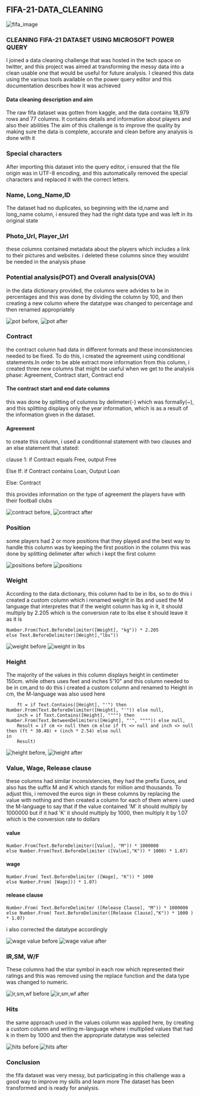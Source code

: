 ## FIFA-21-DATA_CLEANING

![fifa_image](https://user-images.githubusercontent.com/119857809/227741417-2090d9d1-30e1-4080-898d-e161f95cf2dd.png)


### CLEANING  FIFA-21 DATASET USING MICROSOFT POWER QUERY

 I joined a data cleaning challenge that was hosted in the tech space on twitter, and this project was aimed at transforming the messy data into a clean usable one that would be useful for future analysis. I cleaned this data using the various tools available on the power query editor and this documentation describes how it was achieved

#### Data cleaning description and aim
The raw fifa dataset was gotten from kaggle, and the data contains 18,979 rows and 77 columns. It contains details and information about players and also their abilities
The aim of this challenge is to improve the quality by making sure the data is complete, accurate and clean before any analysis is done with it

### Special characters
After importing this dataset into the query editor, i ensured that the file origin was in UTF-8 encoding, and this automatically removed the special characters and replaced it with the correct letters.

### Name, Long_Name,ID
The dataset had no duplicates, so beginning with the id,name and long_name column, i ensured they had the right data type and was left in its original state

### Photo_Url, Player_Url
these columns contained metadata about the players which includes a link to their pictures and websites. i deleted these columns since they wouldnt be needed in the analysis phase

### Potential analysis(POT) and Overall analysis(OVA)
in the data dictionary provided, the columns were advides to be in percentages and this was done by dividing the column by 100, and then creating a new column where   the datatype was changed to percentage and then renamed appropriately

![pot before](https://user-images.githubusercontent.com/119857809/227742839-d5d27cdb-875d-48e1-899c-50534d393383.jpg), 
![pot after](https://user-images.githubusercontent.com/119857809/227742848-57ffab90-7710-4551-9683-8338b0c3cd7b.jpg)


### Contract 
the contract column had data in different formats and these inconsistencies needed to be fixed. To do this, i created the agreement  using conditional statements.In order to be able extract more information from this column, i created three new columns that might be useful when we get to the analysis phase: Agreement, Contract start, Contract end

#### The contract start and end date columns
this was done by splitting of columns by delimeter(-) which was formally(~), and this splitting displays only the year information, which is as a result of the information given in the dataset. 

#### Agreement
to create this column, i used a conditionnal statement with two clauses and an else statement that stated:

clause 1: if Contract equals Free, output Free

Else If: if Contract contains Loan, Output Loan

Else: Contract

this provides information on the type of agreement the players have with their football clubs 

![contract before](https://user-images.githubusercontent.com/119857809/227742950-9af0422d-9546-4530-839c-0023a5a109d2.jpg),
![contract after](https://user-images.githubusercontent.com/119857809/227742959-9c55a944-73ce-4450-bef4-38eee024ad0b.jpg)

###  Position
some players had 2 or more positions that they played and the best way to handle this column was by keeping the first position in the column
this was done by splitting delimeter after which i kept the first column

![positions before](https://user-images.githubusercontent.com/119857809/227743151-3c50f9b1-15e6-409a-9b4a-06435089c62f.jpg)
![positions](https://user-images.githubusercontent.com/119857809/227743157-2547641c-c0c0-495f-b0d4-1fa4e9a80785.jpg)

### Weight
According to the data dictionary, this column had to be in lbs, so to do this i created a custom column which i renamed weight in lbs and used the M language that interpretes that if the weight column has kg in it, it should multiply by 2.205 which is the conversion rate to lbs else it should leave it as it is 

``` if Text.Contains([Weight],"kg") then 
Number.From(Text.BeforeDelimiter([Weight], "kg")) * 2.205
else Text.BeforeDelimiter([Weight],"lbs"))
```
![weight before](https://user-images.githubusercontent.com/119857809/227744759-db63bd32-2554-476c-83f9-9add4b5f73f1.jpg)
![weight in lbs](https://user-images.githubusercontent.com/119857809/227744763-2e291a50-6e84-4d6b-a68c-a5ac71c05c07.jpg)


###  Height
The majority of the values in this column displays height in centimeter 150cm. while others uses feet and inches  5'10" and this column needed to be in cm,and to do this i created a custom column and renamed  to Height in cm, the M-language was also used here

```` cm = if Text.Contains([Height], "cm") then Number.From(Text.BeforeDelimiter([Height], "cm")) else null,
    ft = if Text.Contains([Height], "'") then Number.From(Text.BeforeDelimiter([Height], "'")) else null,
    inch = if Text.Contains([Height], """") then Number.From(Text.BetweenDelimiters([Height], "'", """")) else null,
    Result = if cm <> null then cm else if ft <> null and inch <> null then (ft * 30.48) + (inch * 2.54) else null
in
    Result)
````
![height before](https://user-images.githubusercontent.com/119857809/227744808-922b8d78-0adf-4f81-ba7b-540ed1d3a328.jpg), ![height after](https://user-images.githubusercontent.com/119857809/227744811-3bdc4827-eedc-43f0-aaac-78b06c303c12.jpg)


### Value, Wage, Release clause
these columns had similar inconsistencies, they had the prefix Euros, and also has the suffix M and K which stands for million amd thousands. To adjust this, i removed the euros sign in these columns by replacing the value with nothing and then created a column for each of them where i used the M-language to say that if the value contained 'M' it should multiply by 1000000 but if it had 'K' it should multiply by 1000, then multiply it by 1.07 which is the conversion rate to dollars

#### value
   ``` (if Text.Contains([Value], "M") then
Number.From(Text.BeforeDelimiter([Value], "M")) * 1000000
else Number.From(Text.BeforeDelimiter ([Value],"K")) * 1000) * 1.07)
```
#### wage
``` ( if Text.Contains([Wage],"K") then 
Number.From( Text.BeforeDelimiter ([Wage], "K")) * 1000
else Number.From( [Wage])) * 1.07)
``` 
#### release clause
``` ( if Text.Contains ([Release Clause], "M") then 
Number.From( Text.BeforeDelimiter ([Release Clause], "M")) * 1000000 
else Number.From( Text.BeforeDelimiter([Release Clause],"K")) * 1000 ) * 1.07)
```
i also corrected the datatype accordingly

![wage value before](https://user-images.githubusercontent.com/119857809/227745037-742d944a-3ffa-4d47-b817-f38720043031.jpg)
![wage value after](https://user-images.githubusercontent.com/119857809/227745043-4789594e-7e16-4c96-94f1-8a8738cc2fa8.jpg)

### IR,SM, W/F
These columns had the star symbol in each row which represented their ratings and this was removed using the replace function and the data type was changed to numeric.

![ir,sm,wf before](https://user-images.githubusercontent.com/119857809/227745205-6885adc8-19c2-4ca9-bb55-d8856c96049c.jpg)
![ir,sm,wf after](https://user-images.githubusercontent.com/119857809/227745674-292cfe34-7676-48a6-9a20-e9201ac32f53.jpg)



### Hits
the same approach used in the values column was applied here, by creating a custom column and writing m-language 
where i multiplied values that had k in them by 1000 and then the appropriate datatype was selected 

![hits before](https://user-images.githubusercontent.com/119857809/227745251-f42bdb94-c776-4c5e-88a2-ae8ca0d37eda.jpg)
![hits after](https://user-images.githubusercontent.com/119857809/227745253-d6cd6198-20fe-4f4a-9af3-4b29b5796ec5.jpg)

### Conclusion
the fifa dataset was very messy, but participating in this challenge was a good way to improve my skills and learn more
The dataset has been transformed and is ready for analysis.











